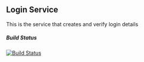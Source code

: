 ## Login Service
This is the service that creates and verify login details

##### Build Status
[![Build Status](https://travis-ci.org/carprks/login.svg?branch=master)](https://travis-ci.org/carprks/login)